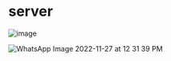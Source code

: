 # server

![image](https://user-images.githubusercontent.com/101192229/204123753-1c5eb5fc-1b65-423a-8f9a-afa3e4fb1be2.png)

![WhatsApp Image 2022-11-27 at 12 31 39 PM](https://user-images.githubusercontent.com/101192229/204125188-e89a50b8-1adc-4921-8492-1ac24d34cc9f.jpeg)


